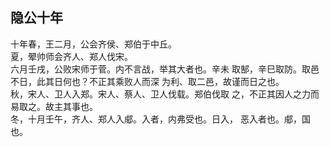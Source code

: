 ## 隐公十年

十年春，王二月，公会齐侯、郑伯于中丘。  
夏，翚帅师会齐人、郑人伐宋。  
六月壬戌，公败宋师于菅。内不言战，举其大者也。辛未
取郜，辛巳取防。取邑不日，此其日何也？不正其乘败人而深
为利、取二邑，故谨而日之也。  
秋，宋人、卫人入郑。宋人、蔡人、卫人伐载。郑伯伐取
之，不正其因人之力而易取之。故主其事也。  
冬，十月壬午，齐人、郑人入郕。入者，内弗受也。日入，
恶入者也。郕，国也。  

